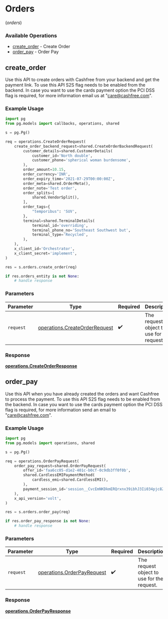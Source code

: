 # Orders
(*orders*)

### Available Operations

* [create_order](#create_order) - Create Order
* [order_pay](#order_pay) - Order Pay

## create_order

Use this API to create orders with Cashfree from your backend and get the payment link. To use this API S2S flag needs to be enabled from the backend. In case you want to use the cards payment option the PCI DSS flag is required, for more information email us at "care@cashfree.com".

### Example Usage

```python
import pg
from pg.models import callbacks, operations, shared

s = pg.Pg()

req = operations.CreateOrderRequest(
    create_order_backend_request=shared.CreateOrderBackendRequest(
        customer_details=shared.CustomerDetails(
            customer_id='North double',
            customer_phone='spherical woman burdensome',
        ),
        order_amount=10.15,
        order_currency='INR',
        order_expiry_time='2021-07-29T00:00:00Z',
        order_meta=shared.OrderMeta(),
        order_note='Test order',
        order_splits=[
            shared.VendorSplit(),
        ],
        order_tags={
            "temporibus": 'SUV',
        },
        terminal=shared.TerminalDetails(
            terminal_id='overriding',
            terminal_phone_no='Southeast Southwest but',
            terminal_type='Recycled',
        ),
    ),
    x_client_id='Orchestrator',
    x_client_secret='implement',
)

res = s.orders.create_order(req)

if res.orders_entity is not None:
    # handle response
```

### Parameters

| Parameter                                                                      | Type                                                                           | Required                                                                       | Description                                                                    |
| ------------------------------------------------------------------------------ | ------------------------------------------------------------------------------ | ------------------------------------------------------------------------------ | ------------------------------------------------------------------------------ |
| `request`                                                                      | [operations.CreateOrderRequest](../../models/operations/createorderrequest.md) | :heavy_check_mark:                                                             | The request object to use for the request.                                     |


### Response

**[operations.CreateOrderResponse](../../models/operations/createorderresponse.md)**


## order_pay

Use this API when you have already created the orders and want Cashfree to process the payment. To use this API S2S flag needs to be enabled from the backend. In case you want to use the cards payment option the PCI DSS flag is required, for more information send an email to "care@cashfree.com".

### Example Usage

```python
import pg
from pg.models import operations, shared

s = pg.Pg()

req = operations.OrderPayRequest(
    order_pay_request=shared.OrderPayRequest(
        offer_id='faa6cc05-d1e2-401c-b0cf-0c9db3ff0f0b',
        shared.CardlessEMIPaymentMethod(
            cardless_emi=shared.CardlessEMI(),
        ),
        payment_session_id='session__CvcEmNKDkmERQrxnx39ibhJ3Ii034pjc8ZVxf3qcgEXCWlgDDlHRgz2XYZCqpajDQSXMMtCusPgOIxYP2LZx0-05p39gC2Vgmq1RAj--gcn',
    ),
    x_api_version='volt',
)

res = s.orders.order_pay(req)

if res.order_pay_response is not None:
    # handle response
```

### Parameters

| Parameter                                                                | Type                                                                     | Required                                                                 | Description                                                              |
| ------------------------------------------------------------------------ | ------------------------------------------------------------------------ | ------------------------------------------------------------------------ | ------------------------------------------------------------------------ |
| `request`                                                                | [operations.OrderPayRequest](../../models/operations/orderpayrequest.md) | :heavy_check_mark:                                                       | The request object to use for the request.                               |


### Response

**[operations.OrderPayResponse](../../models/operations/orderpayresponse.md)**

